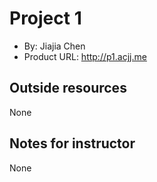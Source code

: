 # Project 1
+ By: Jiajia Chen
+ Product URL: <http://p1.acjj.me>

## Outside resources
None

## Notes for instructor
None